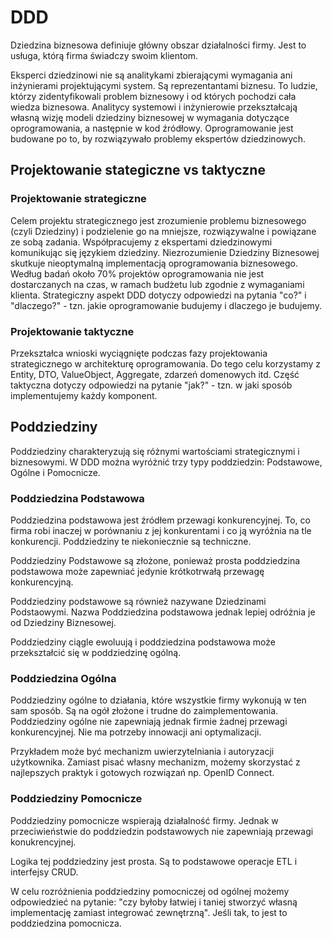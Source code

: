 # DDD

Dziedzina biznesowa definiuje główny obszar działalności firmy.
Jest to usługa, którą firma świadczy swoim klientom.

Eksperci dziedzinowi nie są analitykami zbierającymi wymagania ani inżynierami projektującymi system.
Są reprezentantami biznesu. To ludzie, którzy zidentyfikowali problem biznesowy i od których pochodzi cała wiedza biznesowa.
Analitycy systemowi i inżynierowie przekształcają własną wizję modeli dziedziny biznesowej w wymagania dotyczące oprogramowania, a następnie w kod źródłowy.
Oprogramowanie jest budowane po to, by rozwiązywało problemy ekspertów dziedzinowych.

## Projektowanie stategiczne vs taktyczne

### Projektowanie strategiczne

Celem projektu strategicznego jest zrozumienie problemu biznesowego (czyli Dziedziny) i podzielenie go na mniejsze, rozwiązywalne i powiązane ze sobą zadania.
Współpracujemy z ekspertami dziedzinowymi komunikując się językiem dziedziny.
Niezrozumienie Dziedziny Biznesowej skutkuje nieoptymalną implementacją oprogramowania biznesowego.
Według badań około 70% projektów oprogramowania nie jest dostarczanych na czas, w ramach budżetu lub zgodnie z wymaganiami klienta.
Strategiczny aspekt DDD dotyczy odpowiedzi na pytania "co?" i "dlaczego?" - tzn. jakie oprogramowanie budujemy i dlaczego je budujemy.

### Projektowanie taktyczne

Przekształca wnioski wyciągnięte podczas fazy projektowania strategicznego w architekturę oprogramowania.
Do tego celu korzystamy z Entity, DTO, ValueObject, Aggregate, zdarzeń domenowych itd.
Część taktyczna dotyczy odpowiedzi na pytanie "jak?" - tzn. w jaki sposób implementujemy każdy komponent.

## Poddziedziny

Poddziedziny charakteryzują się różnymi wartościami strategicznymi i biznesowymi.
W DDD można wyróżnić trzy typy poddziedzin: Podstawowe, Ogólne i Pomocnicze.

### Poddziedzina Podstawowa

Poddziedzina podstawowa jest źródłem przewagi konkurencyjnej.
To, co firma robi inaczej w porównaniu z jej konkurentami i co ją wyróżnia na tle konkurencji.
Poddziedziny te niekoniecznie są techniczne.

Poddziedziny Podstawowe są złożone, ponieważ prosta poddziedzina podstawowa może zapewniać jedynie krótkotrwałą przewagę konkurencyjną.

Poddziedziny podstawowe są również nazywane Dziedzinami Podstaowymi.
Nazwa Poddziedzina podstawowa jednak lepiej odróżnia je od Dziedziny Biznesowej.

Poddziedziny ciągle ewoluują i poddziedzina podstawowa może przekształcić się w poddziedzinę ogólną.

### Poddziedzina Ogólna

Poddziedziny ogólne to działania, które wszystkie firmy wykonują w ten sam sposób.
Są na ogół złożone i trudne do zaimplementowania.
Poddziedziny ogólne nie zapewniają jednak firmie żadnej przewagi konkurencyjnej.
Nie ma potrzeby innowacji ani optymalizacji.

Przykładem może być mechanizm uwierzytelniania i autoryzacji użytkownika.
Zamiast pisać własny mechanizm, możemy skorzystać z najlepszych praktyk i gotowych rozwiązań np. OpenID Connect.

### Poddziedziny Pomocnicze

Poddziedziny pomocnicze wspierają działalność firmy. Jednak w przeciwieństwie do poddziedzin podstawowych nie zapewniają przewagi konukrencyjnej.

Logika tej poddziedziny jest prosta. Są to podstawowe operacje ETL i interfejsy CRUD.

W celu rozróżnienia poddziedziny pomocniczej od ogólnej możemy odpowiedzieć na pytanie: "czy byłoby łatwiej i taniej stworzyć własną implementację zamiast integrować zewnętrzną". Jeśli tak, to jest to poddziedzina pomocnicza.
